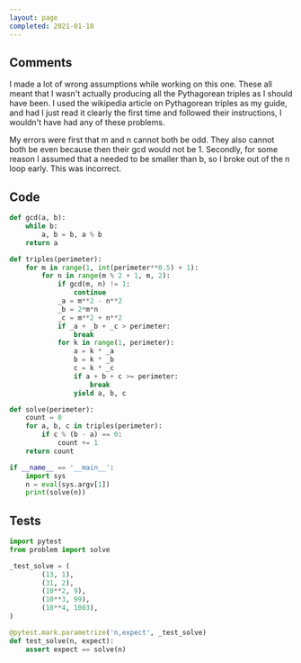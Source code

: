 ```yaml
---
layout: page
completed: 2021-01-18
---
```


## Comments

I made a lot of wrong assumptions while working on this one.  These all meant
that I wasn't actually producing all the Pythagorean triples as I should have
been.  I used the wikipedia article on Pythagorean triples as my guide, and had
I just read it clearly the first time and followed their instructions, I
wouldn't have had any of these problems.

My errors were first that m and n cannot both be odd.  They also cannot both be
even because then their gcd would not be 1.  Secondly, for some reason I
assumed that a needed to be smaller than b, so I broke out of the n loop early.
This was incorrect.

## Code

```python
def gcd(a, b):
    while b:
        a, b = b, a % b
    return a

def triples(perimeter):
    for m in range(1, int(perimeter**0.5) + 1):
        for n in range(m % 2 + 1, m, 2):
            if gcd(m, n) != 1:
                continue
            _a = m**2 - n**2
            _b = 2*m*n
            _c = m**2 + n**2
            if _a + _b + _c > perimeter:
                break
            for k in range(1, perimeter):
                a = k * _a
                b = k * _b
                c = k * _c
                if a + b + c >= perimeter:
                    break
                yield a, b, c

def solve(perimeter):
    count = 0
    for a, b, c in triples(perimeter):
        if c % (b - a) == 0:
            count += 1
    return count

if __name__ == '__main__':
    import sys
    n = eval(sys.argv[1])
    print(solve(n))
```

## Tests

```python
import pytest
from problem import solve

_test_solve = (
        (13, 1),
        (31, 2),
        (10**2, 9),
        (10**3, 99),
        (10**4, 1003),
)

@pytest.mark.parametrize('n,expect', _test_solve)
def test_solve(n, expect):
    assert expect == solve(n)
```
